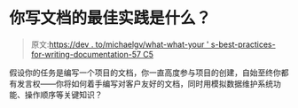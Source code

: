 # 你写文档的最佳实践是什么？

> 原文:[https://dev . to/michaelgv/what-what-your ' s-best-practices-for-writing-documentation-57 C5](https://dev.to/michaelgv/what-are-your-best-practices-for-writing-documentation-57c5)

假设你的任务是编写一个项目的文档，你一直高度参与项目的创建，自始至终你都有发言权——你将如何着手编写对客户友好的文档，同时用模拟数据维护系统功能、操作顺序等关键知识？